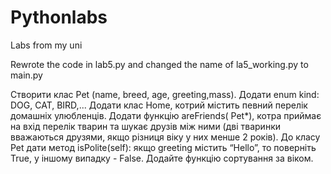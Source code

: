 # Pythonlabs

Labs from my uni

Rewrote the code in lab5.py and changed the name of la5_working.py to main.py

Створити клас Pet (name, breed, age, greeting,mass).
Додати enum kind: DOG, CAT, BIRD,... 
Додати клас Home, котрий містить певний перелік домашніх улюбленців. 
Додати функцію areFriends( Pet*), котра приймає на вхід перелік тварин та шукає друзів між ними (дві тваринки вважаються друзями, якщо різниця віку у них менше 2 років). 
До класу Pet дати метод isPolite(self): якщо greeting містить “Hello”, то поверніть True, у іншому випадку - False. 
Додайте функцію сортування за віком.
